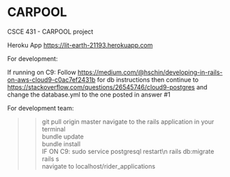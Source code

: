 # CARPOOL
CSCE 431 - CARPOOL project

Heroku App
https://lit-earth-21193.herokuapp.com

For development:

If running on C9:
Follow https://medium.com/@hschin/developing-in-rails-on-aws-cloud9-c0ac7ef2431b for db instructions
then continue to https://stackoverflow.com/questions/26545746/cloud9-postgres and change the database.yml to the one posted in answer #1

  For development team:  
  >>git pull origin master
  navigate to the rails application in your terminal  
  >> bundle update  
  >> bundle install  
  >> IF ON C9: sudo service postgresql restart\n
  >> rails db:migrate  
  >> rails s  
  navigate to localhost/rider_applications
  

